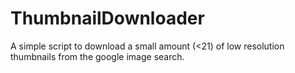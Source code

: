 # ThumbnailDownloader
A simple script to download a small amount (&lt;21) of low resolution thumbnails from the google image search. 
